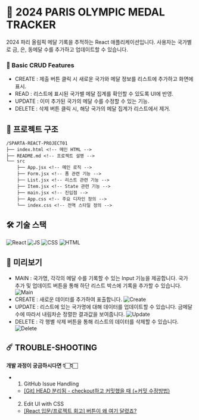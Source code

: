 # 🥇 2024 PARIS OLYMPIC MEDAL TRACKER

2024 파리 올림픽 메달 기록을 추적하는 React 애플리케이션입니다.
사용자는 국가별로 금, 은, 동메달 수를 추가하고 업데이트할 수 있습니다.

### 📌 Basic CRUD Features

- CREATE : 제출 버튼 클릭 시 새로운 국가와 메달 정보를 리스트에 추가하고 화면에 표시.
- READ : 리스트에 표시된 국가별 메달 집계를 확인할 수 있도록 UI에 반영.
- UPDATE : 이미 추가된 국가의 메달 수를 수정할 수 있는 기능.
- DELETE : 삭제 버튼 클릭 시, 해당 국가의 메달 집계가 리스트에서 제거.

## 🔗 프로젝트 구조

```
/SPARTA-REACT-PROJECT01
├── index.html <!-- 메인 HTML -->
├── README.md <!-- 프로젝트 설명 -->
└── src
    ├── App.jsx <!-- 메인 로직 -->
    ├── Form.jsx <!-- 폼 관련 기능 -->
    ├── List.jsx <!-- 리스트 관련 기능 -->
    ├── Item.jsx <!-- State 관련 기능 -->
    ├── main.jsx <!-- 진입점 -->
    ├── App.css <!-- 주요 디자인 정의 -->
    └── index.css <!-- 전역 스타일 정의 -->
```

## 🛠️ 기술 스택

![React](https://img.shields.io/badge/React-61DAFB?style=flat-square&logo=React&logoColor=black)
![JS](https://img.shields.io/badge/JavaScript-F7DF1E?style=flat-square&logo=javascript&logoColor=black)
![CSS](https://img.shields.io/badge/CSS3-1572B6?style=flat-square&logo=css3&logoColor=white)
![HTML](https://img.shields.io/badge/HTML5-E34F26?style=flat-square&logo=html5&logoColor=white)

## 🎥 미리보기

- MAIN : 국가명, 각각의 메달 수를 기록할 수 있는 Input 기능을 제공합니다. 국가 추가 및 업데이트 버튼을 통해 하단 리스트 박스에 기록을 추가할 수 있습니다.
  ![Main](https://i.ibb.co/CHXnGLC/2025-01-24-10-43-11.png)
- CREATE : 새로운 데이터를 추가하여 표출합니다.
  ![Create](https://i.ibb.co/t4TBS59/2025-01-24-10-43-59.png)
- UPDATE : 리스트에 있는 국가명에 대해 데이터를 업데이트할 수 있습니다. 금메달 수에 따라서 내림차순 정렬한 결과값을 보여줍니다.
  ![Update](https://i.ibb.co/g7Gh0wN/2025-01-24-10-44-37.png)
- DELETE : 각 행별 삭제 버튼을 통해 리스트의 데이터를 삭제할 수 있습니다.
  ![Delete](https://i.ibb.co/n8t6ySj/2025-01-24-10-44-54.png)

## ☄️ TROUBLE-SHOOTING

**개발 과정이 궁금하시다면 👇🏻👇🏻**

- 1. GitHub Issue Handling
  - [[Git] HEAD 분리됨 - checkout하고 커밋했을 때 (+커밋 수정방법)](https://velog.io/@ye21iin/Git-HEAD-%EB%B6%84%EB%A6%AC%EB%90%A8-checkout%ED%95%98%EA%B3%A0-%EC%BB%A4%EB%B0%8B%ED%96%88%EC%9D%84-%EB%95%8C-%EC%BB%A4%EB%B0%8B-%EC%88%98%EC%A0%95%EB%B0%A9%EB%B2%95)
- 2. Edit UI with CSS
  - [[React 입문/프로젝트 회고] 버튼이 왜 여기 달렸죠?](https://velog.io/@ye21iin/React-%EC%9E%85%EB%AC%B8-%ED%94%84%EB%A1%9C%EC%A0%9D%ED%8A%B8-%ED%9A%8C%EA%B3%A0)
